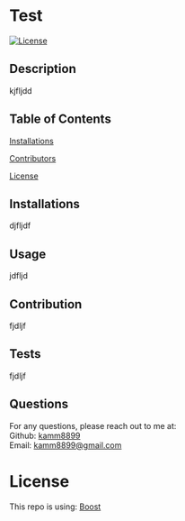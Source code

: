 # Test
  [![License](https://img.shields.io/badge/License-Boost%201.0-lightblue.svg)](https://www.boost.org/LICENSE_1_0.txt)
  ## Description
  kjfljdd
  ## Table of Contents 
  [Installations](#Installations)
  
  [Contributors](#Contributors)
  
  [License](#License)
  
  
  ## Installations
  djfljdf
   ## Usage
  jdfljd
   ## Contribution
  fjdljf
  ## Tests
  fjdljf
  ## Questions
  For any questions, please reach out to me at:<br/>
  Github: [kamm8899](https://github.com/kamm8899/README-Generator) <br/>
  Email: [kamm8899@gmail.com](mailto:kamm8899@gmail.com)
  # License 
  This repo is using: [Boost](https://www.boost.org/LICENSE_1_0.txt)
